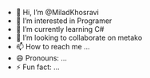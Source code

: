 - 👋 Hi, I’m @MiladKhosravi
- 👀 I’m interested in Programer
- 🌱 I’m currently learning C#
- 💞️ I’m looking to collaborate on metako
- 📫 How to reach me ...
- 😄 Pronouns: ...
- ⚡ Fun fact: ...

<!---
MiladKhosravi2024/MiladKhosravi2024 is a ✨ special ✨ repository because its `README.md` (this file) appears on your GitHub profile.
You can click the Preview link to take a look at your changes.
--->
